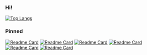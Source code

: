 ### Hi!

[![Top Langs](https://github-readme-stats.vercel.app/api/top-langs/?username=firedef&show_icons=true&theme=material-palenight&hide_border=true&layout=compact)](https://github.com/anuraghazra/github-readme-stats)

### Pinned
[![Readme Card](https://github-readme-stats.vercel.app/api/pin/?username=firedef&repo=SomeCharts&theme=material-palenight&hide_border=true)](https://github.com/anuraghazra/github-readme-stats)
[![Readme Card](https://github-readme-stats.vercel.app/api/pin/?username=firedef&repo=MathStuff&theme=material-palenight&hide_border=true)](https://github.com/anuraghazra/github-readme-stats)
[![Readme Card](https://github-readme-stats.vercel.app/api/pin/?username=firedef&repo=ObsidianSharp&theme=material-palenight&hide_border=true)](https://github.com/anuraghazra/github-readme-stats)
[![Readme Card](https://github-readme-stats.vercel.app/api/pin/?username=firedef&repo=GlDesktop&theme=material-palenight&hide_border=true)](https://github.com/anuraghazra/github-readme-stats)
[![Readme Card](https://github-readme-stats.vercel.app/api/pin/?username=firedef&repo=Quartz&theme=material-palenight&hide_border=true)](https://github.com/anuraghazra/github-readme-stats)
[![Readme Card](https://github-readme-stats.vercel.app/api/pin/?username=firedef&repo=Citrine&theme=material-palenight&hide_border=true)](https://github.com/anuraghazra/github-readme-stats)

<!--
**firedef/firedef** is a ✨ _special_ ✨ repository because its `README.md` (this file) appears on your GitHub profile.

Here are some ideas to get you started:

- 🔭 I’m currently working on ...
- 🌱 I’m currently learning ...
- 👯 I’m looking to collaborate on ...
- 🤔 I’m looking for help with ...
- 💬 Ask me about ...
- 📫 How to reach me: ...
- 😄 Pronouns: ...
- ⚡ Fun fact: ...
-->
